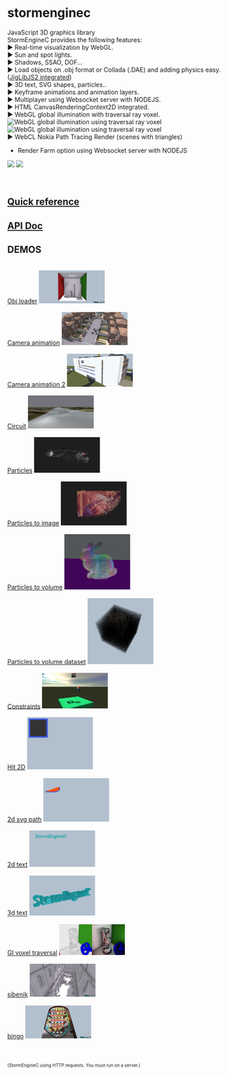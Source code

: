 stormenginec
============

JavaScript 3D graphics library<br />
StormEngineC provides the following features:<br />
► Real-time visualization by WebGL.<br />
► Sun and spot lights.<br />
► Shadows, SSAO, DOF...<br />
► Load objects on .obj format or Collada (.DAE) and adding physics easy. (<a href="http://brokstuk.com/jiglibjs2/" target="_blank">JigLibJS2 integrated</a>)<br />
► 3D text, SVG shapes, particles..<br />
► Keyframe animations and animation layers.<br />
► Multiplayer using Websocket server with NODEJS.<br />
► HTML CanvasRenderingContext2D integrated.<br />
► WebGL global illumination with traversal ray voxel.<br />
<img alt="WebGL global illumination using traversal ray voxel" src="http://stormcolour.appspot.com/CONTENT/stormviewer/live/voxelGI.jpg" style="width:200px" />
<img alt="WebGL global illumination using traversal ray voxel" src="http://stormcolour.appspot.com/CONTENT/stormviewer/live/sibenikGI.jpg" style="width:200px" />
<br />
► WebCL Nokia Path Tracing Render (scenes with triangles)<br />
- Render Farm option using Websocket server with NODEJS<br />
<img src="http://stormcolour.appspot.com/CONTENT/stormviewer/webcl-path-tracing/image.jpg" style="width:200px" />
<img src="http://stormcolour.appspot.com/CONTENT/stormviewer/webcl-path-tracing-interior/image.jpg" style="width:200px" />
<br />
<br />
<br />
<h2><a href="http://code.google.com/p/stormenginec/wiki/StormEngineC_1_2">Quick reference</a></h2>
<h2><a href="http://stormcolour.appspot.com/CONTENT/StormEngineC-1.2-API-Doc/StormEngineC.html">API Doc</a></h2>

<h2>DEMOS</h2>
<br />
		<a href="https://rawgit.com/stormcolor/stormenginec/develop/demos/obj_loader/index.html">Obj loader</a>
		<a href="https://rawgit.com/stormcolor/stormenginec/develop/demos/obj_loader/index.html"><img src="demos/obj_loader/capture.jpg" style="width:150px"/></a> <br />
<br />
		<a href="https://rawgit.com/stormcolor/stormenginec/develop/demos/camera_animation/index.html">Camera animation</a>
		<a href="https://rawgit.com/stormcolor/stormenginec/develop/demos/camera_animation/index.html"><img src="demos/camera_animation/capture.jpg" style="width:150px"/></a> <br />
<br />
		<a href="https://rawgit.com/stormcolor/stormenginec/develop/demos/camera_animation2/index.html">Camera animation 2</a>
		<a href="https://rawgit.com/stormcolor/stormenginec/develop/demos/camera_animation2/index.html"><img src="demos/camera_animation2/capture.jpg" style="width:150px"/></a> <br />
<br />
		<a href="https://rawgit.com/stormcolor/stormenginec/develop/demos/circuit/index.html">Circuit</a>
		<a href="https://rawgit.com/stormcolor/stormenginec/develop/demos/circuit/index.html"><img src="demos/circuit/capture.jpg" style="width:150px"/></a> <br />
<br />
		<a href="https://rawgit.com/stormcolor/stormenginec/develop/demos/particles/index.html">Particles</a>
		<a href="https://rawgit.com/stormcolor/stormenginec/develop/demos/particles/index.html"><img src="demos/particles/capture.jpg" style="width:150px"/></a> <br />
<br />
		<a href="https://rawgit.com/stormcolor/stormenginec/develop/demos/particles_to_image/index.html">Particles to image</a>
		<a href="https://rawgit.com/stormcolor/stormenginec/develop/demos/particles_to_image/index.html"><img src="demos/particles_to_image/capture.jpg" style="width:150px"/></a> <br />
<br />
		<a href="https://rawgit.com/stormcolor/stormenginec/develop/demos/particlesVolume/index.html">Particles to volume</a>
		<a href="https://rawgit.com/stormcolor/stormenginec/develop/demos/particlesVolume/index.html"><img src="demos/particlesVolume/capture.jpg" style="width:150px"/></a> <br />
<br />
		<a href="https://rawgit.com/stormcolor/stormenginec/develop/demos/particlesVolumeDataset/index.html">Particles to volume dataset</a>
		<a href="https://rawgit.com/stormcolor/stormenginec/develop/demos/particlesVolumeDataset/index.html"><img src="demos/particlesVolumeDataset/capture.png" style="width:150px"/></a> <br />
<br />
		<a href="https://rawgit.com/stormcolor/stormenginec/develop/demos/constraints/index.html">Constraints</a>
		<a href="https://rawgit.com/stormcolor/stormenginec/develop/demos/constraints/index.html"><img src="demos/constraints/capture.jpg" style="width:150px"/></a> <br />
<br />
		<a href="https://rawgit.com/stormcolor/stormenginec/develop/demos/2d_hit/index.html">Hit 2D</a>
		<a href="https://rawgit.com/stormcolor/stormenginec/develop/demos/2d_hit/index.html"><img src="demos/2d_hit/capture.jpg" style="width:150px"/></a> <br />
<br />
		<a href="https://rawgit.com/stormcolor/stormenginec/develop/demos/2d_svg_path/index.html">2d svg path</a>
		<a href="https://rawgit.com/stormcolor/stormenginec/develop/demos/2d_svg_path/index.html"><img src="demos/2d_svg_path/capture.jpg" style="width:150px"/></a> <br />
<br />
		<a href="https://rawgit.com/stormcolor/stormenginec/develop/demos/2d_text/index.html">2d text</a>
		<a href="https://rawgit.com/stormcolor/stormenginec/develop/demos/2d_text/index.html"><img src="demos/2d_text/capture.jpg" style="width:150px"/></a> <br />
<br />
		<a href="https://rawgit.com/stormcolor/stormenginec/develop/demos/3d_text/index.html">3d text</a>
		<a href="https://rawgit.com/stormcolor/stormenginec/develop/demos/3d_text/index.html"><img src="demos/3d_text/capture.jpg" style="width:150px"/></a> <br />
<br />
		<a href="https://rawgit.com/stormcolor/stormenginec/develop/demos/GI_voxel_traversal/index.html">GI voxel traversal</a>
		<a href="https://rawgit.com/stormcolor/stormenginec/develop/demos/GI_voxel_traversal/index.html"><img src="demos/GI_voxel_traversal/capture.jpg" style="width:150px"/></a> <br />
<br />
		<a href="https://rawgit.com/stormcolor/stormenginec/develop/demos/sibenik/index.html">sibenik</a>
		<a href="https://rawgit.com/stormcolor/stormenginec/develop/demos/sibenik/index.html"><img src="demos/sibenik/capture.jpg" style="width:150px"/></a> <br />
<br />
		<a href="https://rawgit.com/stormcolor/stormenginec/develop/demos/bingo/index.html">bingo</a>
		<a href="https://rawgit.com/stormcolor/stormenginec/develop/demos/bingo/index.html"><img src="demos/bingo/capture.jpg" style="width:150px"/></a> <br />
<br />
 

<br />

<span style="font-size:10px">(StormEngineC using HTTP requests. You must run on a server.)</span>

<br />
<br />
